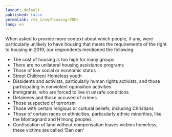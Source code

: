 ```yaml
---
layout: default
published: false
permalink: /v3_1/en/housing/VNM/
lang: en
---
```


When asked to provide more context about which people, if any, were particularly unlikely to have housing that meets the requirements of the right to housing in 2019, our respondents mentioned the following: 
-	The cost of housing is too high for many groups
-	There are no unilateral housing assistance programs
-	Those of low social or economic status
-	Street Children/ Homeless youth
-	Dissidents and activists, particularly human rights activists, and those participating in nonviolent opposition activities
-	Immigrants, who are forced to live in unsafe conditions
-	Detainees and those accused of crimes
-	Those suspected of terrorism
-	Those with certain religious or cultural beliefs, including Christians
-	Those of certain races or ethnicities, particularly ethnic minorities, like the Montagnard and H’mong peoples
-	Confiscation of land without compensation leaves victims homeless, - these victims are called ‘Dan oan’

